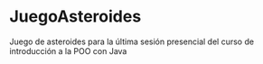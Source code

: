 # JuegoAsteroides
Juego de asteroides para la última sesión presencial del curso de introducción a la POO con Java
